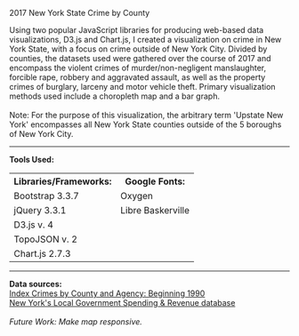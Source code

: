 2017 New York State Crime by County

Using two popular JavaScript libraries for producing web-based data visualizations, D3.js and Chart.js, I created a visualization on crime in New York State, with a focus on crime outside of New York City. Divided by counties, the datasets used were gathered over the course of 2017 and encompass the violent crimes of murder/non-negligent manslaughter, forcible rape, robbery and aggravated assault, as well as the property crimes of burglary, larceny and motor vehicle theft. Primary visualization methods used include a choropleth map and a bar graph.
<br>
<br>
Note: For the purpose of this visualization, the arbitrary term 'Upstate New York' encompasses all New York State counties outside of the 5 boroughs of New York City. 
<hr>
<b>Tools Used:</b>
<table style="width:100%">
  <tr>
    <th>Libraries/Frameworks:</th>
    <th>Google Fonts:</th> 
  </tr>
  <tr>
    <td>Bootstrap 3.3.7</td>
    <td>Oxygen</td> 
  </tr>
  <tr>
    <td>jQuery 3.3.1</td> 
    <td>Libre Baskerville</td> 
  <tr>
    <td>D3.js v. 4</td>
    <td></td>
  </tr>
    <tr>
    <td>TopoJSON v. 2</td>
    <td></td>
  </tr>
    <tr>
    <td>Chart.js 2.7.3</td>
    <td></td>
  </tr>
</table>
<hr>
<b>Data sources:</b> 
<br>
<a href="https://catalog.data.gov/dataset/index-crimes-by-county-and-agency-beginning-1990">Index Crimes by County and Agency: Beginning 1990</a>
<br>
<a href="https://www.seethroughny.net/benchmarking/local-government-spending-and-revenue#">New York's Local Government Spending & Revenue database</a>
<br>
<br>
<i>Future Work: Make map responsive.</i>
